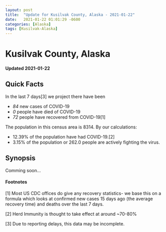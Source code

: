 ```yaml
---
layout: post
title:  "Update for Kusilvak County, Alaska - 2021-01-22"
date:   2021-01-22 01:01:29 -0600
categories: [Alaska]
tags: [Kusilvak-Alaska]
---
```


# Kusilvak County, Alaska
#### Updated 2021-01-22

## Quick Facts

In the last 7 days[3] we project there have been
- *84* new cases of COVID-19
- *0* people have died of COVID-19
- *72* people have recovered from COVID-19[1]

The population in this census area is 8314. By our calculations:
- 12.39% of the population have had COVID-19.[2]
- 3.15% of the population or 262.0 people are actively fighting the virus.

## Synopsis

Comming soon...


#### Footnotes

[1] Most US CDC offices do give any recovery statistics- we base this on a formula which looks at confirmed new cases
15 days ago (the average recovery time) and deaths over the last 7 days.

[2] Herd Immunity is thought to take effect at around ~70-80%

[3] Due to reporting delays, this data may be incomplete.
 
    